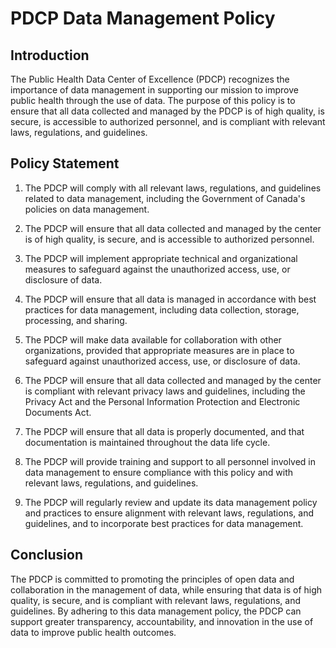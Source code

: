 # PDCP Data Management Policy

## Introduction

The Public Health Data Center of Excellence (PDCP) recognizes the importance of data management in supporting our mission to improve public health through the use of data. The purpose of this policy is to ensure that all data collected and managed by the PDCP is of high quality, is secure, is accessible to authorized personnel, and is compliant with relevant laws, regulations, and guidelines.

## Policy Statement

1. The PDCP will comply with all relevant laws, regulations, and guidelines related to data management, including the Government of Canada's policies on data management.

2. The PDCP will ensure that all data collected and managed by the center is of high quality, is secure, and is accessible to authorized personnel.

3. The PDCP will implement appropriate technical and organizational measures to safeguard against the unauthorized access, use, or disclosure of data.

4. The PDCP will ensure that all data is managed in accordance with best practices for data management, including data collection, storage, processing, and sharing.

5. The PDCP will make data available for collaboration with other organizations, provided that appropriate measures are in place to safeguard against unauthorized access, use, or disclosure of data.

6. The PDCP will ensure that all data collected and managed by the center is compliant with relevant privacy laws and guidelines, including the Privacy Act and the Personal Information Protection and Electronic Documents Act.

7. The PDCP will ensure that all data is properly documented, and that documentation is maintained throughout the data life cycle.

8. The PDCP will provide training and support to all personnel involved in data management to ensure compliance with this policy and with relevant laws, regulations, and guidelines.

9. The PDCP will regularly review and update its data management policy and practices to ensure alignment with relevant laws, regulations, and guidelines, and to incorporate best practices for data management.

## Conclusion

The PDCP is committed to promoting the principles of open data and collaboration in the management of data, while ensuring that data is of high quality, is secure, and is compliant with relevant laws, regulations, and guidelines. By adhering to this data management policy, the PDCP can support greater transparency, accountability, and innovation in the use of data to improve public health outcomes.
